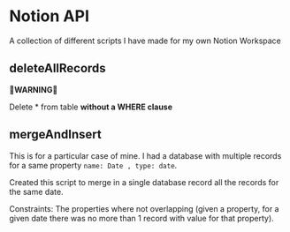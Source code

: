 # Notion API

A collection of different scripts I have made for my own Notion Workspace

## deleteAllRecords

**🚨WARNING🚨**

Delete \* from table **without a WHERE clause**

## mergeAndInsert

This is for a particular case of mine. I had a database with multiple records for a same property `name: Date , type: date`.

Created this script to merge in a single database record all the records for the same date.

Constraints: The properties where not overlapping (given a property, for a given date there was no more than 1 record with value for that property).
